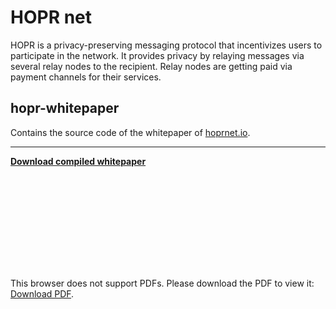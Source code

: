# HOPR net

HOPR is a privacy-preserving messaging protocol that incentivizes users to participate in the network. It provides privacy by relaying messages via several relay nodes to the recipient. Relay nodes are getting paid via payment channels for their services.

## hopr-whitepaper

Contains the source code of the whitepaper of [hoprnet.io](https://hoprnet.io).

---

[**Download compiled whitepaper**](./HOPR___a_Decentralized_and_Metadata_Private_Messaging_Protocol_with_Incentives.pdf)

<object data="http://yoursite.com/the.pdf" type="application/pdf" width="700px" height="700px">
    <embed src="./whitepaper.pdf">
        <p>This browser does not support PDFs. Please download the PDF to view it: <a href="./whitepaper.pdf">Download PDF</a>.</p>
    </embed>
</object>
